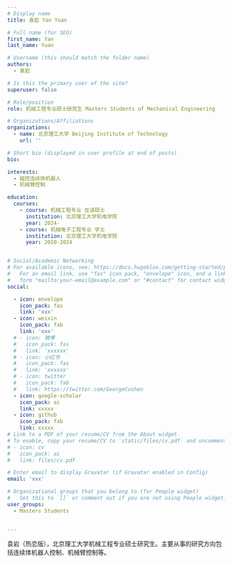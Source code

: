 ```yaml
---
# Display name
title: 袁岩 Yan Yuan

# Full name (for SEO)
first_name: Yan
last_name: Yuan

# Username (this should match the folder name)
authors:
  - 袁岩

# Is this the primary user of the site?
superuser: false

# Role/position
role: 机械工程专业硕士研究生 Masters Students of Mechanical Engineering

# Organizations/Affiliations
organizations:
  - name: 北京理工大学 Beijing Institute of Technology
    url: ''

# Short bio (displayed in user profile at end of posts)
bio: 

interests:
  - 磁控连续体机器人
  - 机械臂控制

education:
  courses:
    - course: 机械工程专业 在读硕士
      institution: 北京理工大学机电学院
      year: 2024-
    - course: 机械电子工程专业 学士
      institution: 北京理工大学机电学院
      year: 2020-2024


# Social/Academic Networking
# For available icons, see: https://docs.hugoblox.com/getting-started/page-builder/#icons
#   For an email link, use "fas" icon pack, "envelope" icon, and a link in the
#   form "mailto:your-email@example.com" or "#contact" for contact widget.
social:

  - icon: envelope
    icon_pack: fas
    link: 'xxx'
  - icon: weixin
    icon_pack: fab
    link: 'xxx'
  # - icon: 微博
  #   icon_pack: fas
  #   link: 'xxxxxx'
  # - icon: 小红书
  #   icon_pack: fas
  #   link: 'xxxxxx'
  # - icon: twitter
  #   icon_pack: fab
  #   link: https://twitter.com/GeorgeCushen
  - icon: google-scholar
    icon_pack: ai
    link: xxxxx
  - icon: github
    icon_pack: fab
    link: xxxxx
# Link to a PDF of your resume/CV from the About widget.
# To enable, copy your resume/CV to `static/files/cv.pdf` and uncomment the lines below.
# - icon: cv
#   icon_pack: ai
#   link: files/cv.pdf

# Enter email to display Gravatar (if Gravatar enabled in Config)
email: 'xxx'

# Organizational groups that you belong to (for People widget)
#   Set this to `[]` or comment out if you are not using People widget.
user_groups:
  - Masters Students


---
```


袁岩（热恋版），北京理工大学机械工程专业硕士研究生。主要从事的研究方向包括连续体机器人控制、机械臂控制等。




 

